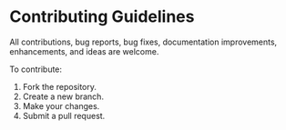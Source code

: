 # Contributing Guidelines

All contributions, bug reports, bug fixes, documentation improvements, enhancements, and ideas are welcome.

To contribute:
1. Fork the repository.
2. Create a new branch.
3. Make your changes.
4. Submit a pull request.
